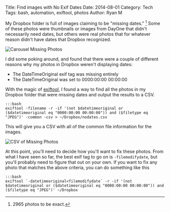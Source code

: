 Title: Find images with No Exif Dates
Date: 2014-08-01
Category: Tech
Tags: bash, automation, exiftool, photos
Author: Ryan M

My Dropbox folder is full of images claiming to be "missing dates." [^1] Some of these photos were thumbnails or images from DayOne that didn't necessarily need dates, but others were real photos that for whatever reason didn't have dates that Dropbox recognized.
<!-- PELICAN_END_SUMMARY -->  

![Carousel Missing Photos]( {static}/assets/articles/find-images-no-exif-dates/carousel_missing.png)

I did some poking around, and found that there were a couple of different reasons why my photos in Dropbox weren't displaying dates:

- The DateTimeOriginal exif tag was missing entirely
- The DateTimeOriginal was set to 0000:00:00 00:00:00

With the magic of [exiftool][exiftool], I found a way to find all the photos in my Dropbox folder that were missing dates and output the results to a CSV.

	:::bash
	exiftool -filename -r -if '(not $datetimeoriginal or ($datetimeoriginal eq "0000:00:00 00:00:00")) and ($filetype eq "JPEG")' -common -csv > ~/Dropbox/nodates.csv

This will give you a CSV with all of the common file information for the images. 

![CSV of Missing Photos]( {static}/assets/articles/find-images-no-exif-dates/csv.png)

At this point, you'll need to decide how you'll want to fix these photos. From what I have seen so far, the best exif tag to go on is `-filemodifydate`, but you'll probably need to figure that out on your own. If you want to fix any photo that matches the above criteria, you can do something like this

	:::bash
	exiftool `-datetimeoriginal<filemodifydate` -r -if '(not $datetimeoriginal or ($datetimeoriginal eq "0000:00:00 00:00:00")) and ($filetype eq "JPEG")' ~/Dropbox


[^1]: 2965 photos to be exact.

[exiftool]: http://www.sno.phy.queensu.ca/~phil/exiftool/
